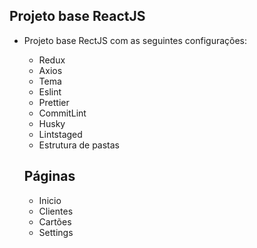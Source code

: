 ## Projeto base ReactJS

- Projeto base RectJS com as seguintes configurações:
  - Redux
  - Axios
  - Tema
  - Eslint
  - Prettier
  - CommitLint
  - Husky
  - Lintstaged
  - Estrutura de pastas

  ## Páginas

  - Inicio
  - Clientes
  - Cartões
  - Settings